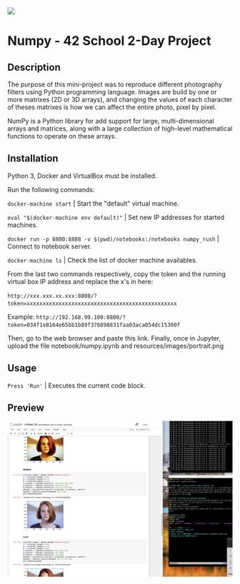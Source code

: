 <img src="resources/images/numpy_banner.png" width="1200">

# Numpy - 42 School 2-Day Project

## Description

The purpose of this mini-project was to reproduce different photography filters using Python programming language. Images are build by one or more matrixes (2D or 3D arrays), and changing the values of each character of theses matrixes is how we can affect the entire photo, pixel by pixel. 

NumPy is a Python library for add support for large, multi-dimensional arrays and matrices, along with a large collection of high-level mathematical functions to operate on these arrays.

## Installation
Python 3, Docker and VirtualBox must be installed.

Run the following commands:

`docker-machine start` | Start the "default" virtual machine.

`eval "$(docker-machine env default)"` | Set new IP addresses for started machines.

`docker run -p 8800:8888 -v $(pwd)/notebooks:/notebooks numpy_rush` | Connect to notebook server.

`docker-machine ls` | Check the list of docker machine availables.

From the last two commands respectively, copy the token and the running virtual box IP address and replace the x's in here:

`http://xxx.xxx.xx.xxx:8800/?token=xxxxxxxxxxxxxxxxxxxxxxxxxxxxxxxxxxxxxxxxxxxxxxx`

Example:
`http://192.168.99.100:8800/?token=034f1e8164e65bb1b89f376898831faa03aca054dc15300f`

Then, go to the web browser and paste this link.
Finally, once in Jupyter, upload the file notebook/numpy.ipynb and resources/images/portrait.png

## Usage
`Press 'Run'` | Executes the current code block.

## Preview

<img src="resources/images/numpy.png" width="1000">
